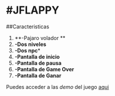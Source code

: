 #JFLAPPY 
========

##Caracteristicas
1. **-Pajaro volador **
2. **-Dos niveles**
3. **-Dos npc***
4. **-Pantalla de inicio**
5. **-Pantalla de pausa**
6. **-Pantalla de Game Over**
7. **-Pantalla de Ganar**

Puedes acceder a las _demo_ del juego [aqui](https://github.com/jramos92/Jflappy-LibGDX/releases/)
